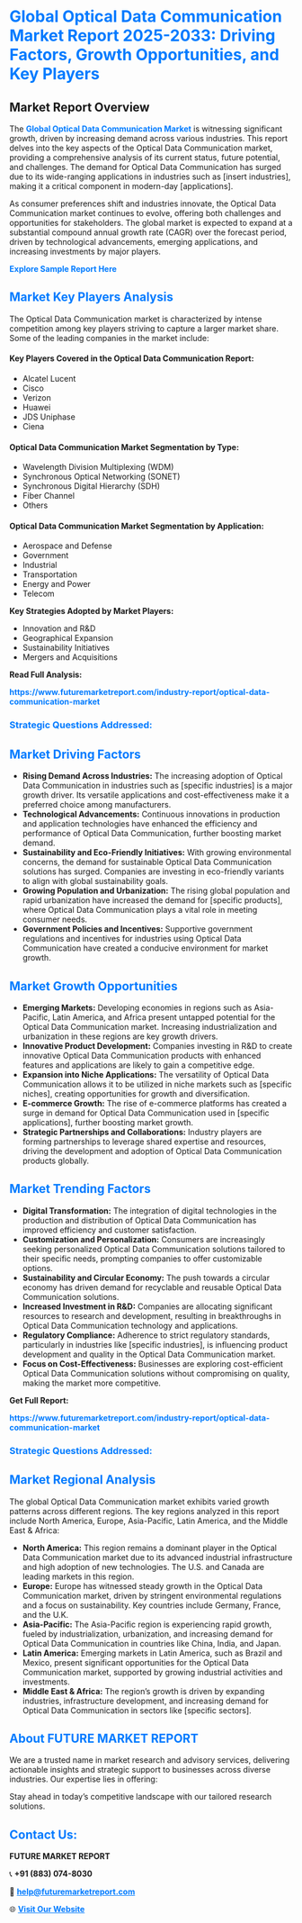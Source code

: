 <h1 style="color: #007BFF;">Global Optical Data Communication Market Report 2025-2033: Driving Factors, Growth Opportunities, and Key Players</h1>

<section id="overview">
<h2>Market Report Overview</h2>
<p>The <a href="https://www.futuremarketreport.com/industry-report/optical-data-communication-market" style="color: #007BFF; text-decoration: none;"><strong>Global Optical Data Communication Market</strong></a> is witnessing significant growth, driven by increasing demand across various industries. This report delves into the key aspects of the Optical Data Communication market, providing a comprehensive analysis of its current status, future potential, and challenges. The demand for Optical Data Communication has surged due to its wide-ranging applications in industries such as [insert industries], making it a critical component in modern-day [applications].</p>
<p>As consumer preferences shift and industries innovate, the Optical Data Communication market continues to evolve, offering both challenges and opportunities for stakeholders. The global market is expected to expand at a substantial compound annual growth rate (CAGR) over the forecast period, driven by technological advancements, emerging applications, and increasing investments by major players.</p>
</section>

<section id="overview">
<p><a href="https://www.futuremarketreport.com/request-sample/reportId=90716" style="color: #007BFF; text-decoration: none;"><strong>Explore Sample Report Here</strong></a></p>
</section>

<section id="key-players">
<h2 style="color: #007BFF;">Market Key Players Analysis</h2>
<p>The Optical Data Communication market is characterized by intense competition among key players striving to capture a larger market share. Some of the leading companies in the market include:</p>
<h4>Key Players Covered in the Optical Data Communication Report:</h4>
<ul><li>Alcatel Lucent</li><li>Cisco</li><li>Verizon</li><li>Huawei</li><li>JDS Uniphase</li><li>Ciena</li></ul>
<h4>Optical Data Communication Market Segmentation by Type:</h4>
<ul><li>Wavelength Division Multiplexing (WDM)</li><li>Synchronous Optical Networking (SONET)</li><li>Synchronous Digital Hierarchy (SDH)</li><li>Fiber Channel</li><li>Others</li></ul>

<h4>Optical Data Communication Market Segmentation by Application:</h4>
<ul><li>Aerospace and Defense</li><li>Government</li><li>Industrial</li><li>Transportation</li><li>Energy and Power</li><li>Telecom</li></ul>
<p><strong>Key Strategies Adopted by Market Players:</strong></p>
<ul>
<li>Innovation and R&D</li>
<li>Geographical Expansion</li>
<li>Sustainability Initiatives</li>
<li>Mergers and Acquisitions</li>
</ul>
</section>

<section>
<p><strong>Read Full Analysis: </strong></p><a href="https://www.futuremarketreport.com/industry-report/optical-data-communication-market" style="color: #007BFF; text-decoration: none;"><strong>https://www.futuremarketreport.com/industry-report/optical-data-communication-market</strong></a>
<h3 style="color: #007BFF;">Strategic Questions Addressed:</h3>
</section>

<section id="driving-factors">
<h2 style="color: #007BFF;">Market Driving Factors</h2>
<ul>
<li><strong>Rising Demand Across Industries:</strong> The increasing adoption of Optical Data Communication in industries such as [specific industries] is a major growth driver. Its versatile applications and cost-effectiveness make it a preferred choice among manufacturers.</li>
<li><strong>Technological Advancements:</strong> Continuous innovations in production and application technologies have enhanced the efficiency and performance of Optical Data Communication, further boosting market demand.</li>
<li><strong>Sustainability and Eco-Friendly Initiatives:</strong> With growing environmental concerns, the demand for sustainable Optical Data Communication solutions has surged. Companies are investing in eco-friendly variants to align with global sustainability goals.</li>
<li><strong>Growing Population and Urbanization:</strong> The rising global population and rapid urbanization have increased the demand for [specific products], where Optical Data Communication plays a vital role in meeting consumer needs.</li>
<li><strong>Government Policies and Incentives:</strong> Supportive government regulations and incentives for industries using Optical Data Communication have created a conducive environment for market growth.</li>
</ul>
</section>

<section id="growth-opportunities">
<h2 style="color: #007BFF;">Market Growth Opportunities</h2>
<ul>
<li><strong>Emerging Markets:</strong> Developing economies in regions such as Asia-Pacific, Latin America, and Africa present untapped potential for the Optical Data Communication market. Increasing industrialization and urbanization in these regions are key growth drivers.</li>
<li><strong>Innovative Product Development:</strong> Companies investing in R&D to create innovative Optical Data Communication products with enhanced features and applications are likely to gain a competitive edge.</li>
<li><strong>Expansion into Niche Applications:</strong> The versatility of Optical Data Communication allows it to be utilized in niche markets such as [specific niches], creating opportunities for growth and diversification.</li>
<li><strong>E-commerce Growth:</strong> The rise of e-commerce platforms has created a surge in demand for Optical Data Communication used in [specific applications], further boosting market growth.</li>
<li><strong>Strategic Partnerships and Collaborations:</strong> Industry players are forming partnerships to leverage shared expertise and resources, driving the development and adoption of Optical Data Communication products globally.</li>
</ul>
</section>

<section id="trending-factors">
<h2 style="color: #007BFF;">Market Trending Factors</h2>
<ul>
<li><strong>Digital Transformation:</strong> The integration of digital technologies in the production and distribution of Optical Data Communication has improved efficiency and customer satisfaction.</li>
<li><strong>Customization and Personalization:</strong> Consumers are increasingly seeking personalized Optical Data Communication solutions tailored to their specific needs, prompting companies to offer customizable options.</li>
<li><strong>Sustainability and Circular Economy:</strong> The push towards a circular economy has driven demand for recyclable and reusable Optical Data Communication solutions.</li>
<li><strong>Increased Investment in R&D:</strong> Companies are allocating significant resources to research and development, resulting in breakthroughs in Optical Data Communication technology and applications.</li>
<li><strong>Regulatory Compliance:</strong> Adherence to strict regulatory standards, particularly in industries like [specific industries], is influencing product development and quality in the Optical Data Communication market.</li>
<li><strong>Focus on Cost-Effectiveness:</strong> Businesses are exploring cost-efficient Optical Data Communication solutions without compromising on quality, making the market more competitive.</li>
</ul>
</section>

<section>
<p><strong>Get Full Report: </strong></p><a href="https://www.futuremarketreport.com/industry-report/optical-data-communication-market" style="color: #007BFF; text-decoration: none;"><strong>https://www.futuremarketreport.com/industry-report/optical-data-communication-market</strong></a>
<h3 style="color: #007BFF;">Strategic Questions Addressed:</h3>
</section>


<section id="regional-analysis">
<h2 style="color: #007BFF;">Market Regional Analysis</h2>
<p>The global Optical Data Communication market exhibits varied growth patterns across different regions. The key regions analyzed in this report include North America, Europe, Asia-Pacific, Latin America, and the Middle East & Africa:</p>
<ul>
<li><strong>North America:</strong> This region remains a dominant player in the Optical Data Communication market due to its advanced industrial infrastructure and high adoption of new technologies. The U.S. and Canada are leading markets in this region.</li>
<li><strong>Europe:</strong> Europe has witnessed steady growth in the Optical Data Communication market, driven by stringent environmental regulations and a focus on sustainability. Key countries include Germany, France, and the U.K.</li>
<li><strong>Asia-Pacific:</strong> The Asia-Pacific region is experiencing rapid growth, fueled by industrialization, urbanization, and increasing demand for Optical Data Communication in countries like China, India, and Japan.</li>
<li><strong>Latin America:</strong> Emerging markets in Latin America, such as Brazil and Mexico, present significant opportunities for the Optical Data Communication market, supported by growing industrial activities and investments.</li>
<li><strong>Middle East & Africa:</strong> The region’s growth is driven by expanding industries, infrastructure development, and increasing demand for Optical Data Communication in sectors like [specific sectors].</li>
</ul>
</section>

<footer>
<h2 style="color: #007BFF;">About FUTURE MARKET REPORT</h2>
<p>We are a trusted name in market research and advisory services, delivering actionable insights and strategic support to businesses across diverse industries. Our expertise lies in offering:</p>

<p>Stay ahead in today’s competitive landscape with our tailored research solutions.</p>

<h2 style="color: #007BFF;">Contact Us:</h2>
<p><strong>FUTURE MARKET REPORT</strong></p>
<p>📞 <strong>+91 (883) 074-8030</strong></p>
<p>📧 <strong><a href="mailto:help@futuremarketreport.com" style="color: #007BFF;">help@futuremarketreport.com</a></strong></p>
<p>🌐 <strong><a href="https://www.futuremarketreport.com/" style="color: #007BFF;">Visit Our Website</a></strong></p>
</footer>